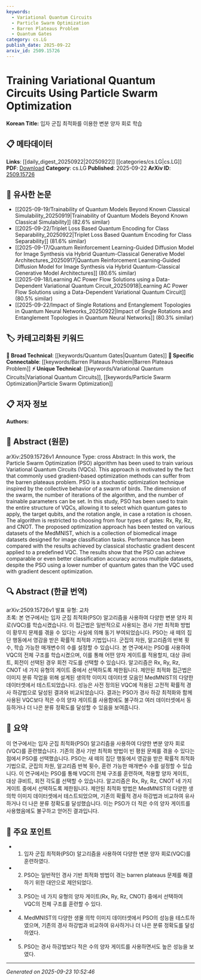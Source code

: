 ```yaml
---
keywords:
  - Variational Quantum Circuits
  - Particle Swarm Optimization
  - Barren Plateaus Problem
  - Quantum Gates
category: cs.LG
publish_date: 2025-09-22
arxiv_id: 2509.15726
---
```


<!-- KEYWORD_LINKING_METADATA:
{
  "processed_timestamp": "2025-09-23T10:52:46.543028",
  "vocabulary_version": "1.0",
  "selected_keywords": [
    "Variational Quantum Circuits",
    "Particle Swarm Optimization",
    "Barren Plateaus Problem",
    "Quantum Gates"
  ],
  "rejected_keywords": [],
  "similarity_scores": {
    "Variational Quantum Circuits": 0.8,
    "Particle Swarm Optimization": 0.78,
    "Barren Plateaus Problem": 0.77,
    "Quantum Gates": 0.7
  },
  "extraction_method": "AI_prompt_based",
  "budget_applied": true,
  "candidates_json": {
    "candidates": [
      {
        "surface": "Variational Quantum Circuits",
        "canonical": "Variational Quantum Circuits",
        "aliases": [
          "VQC"
        ],
        "category": "unique_technical",
        "rationale": "Variational Quantum Circuits are central to the paper's methodology and offer unique insights into quantum computing.",
        "novelty_score": 0.85,
        "connectivity_score": 0.65,
        "specificity_score": 0.9,
        "link_intent_score": 0.8
      },
      {
        "surface": "Particle Swarm Optimization",
        "canonical": "Particle Swarm Optimization",
        "aliases": [
          "PSO"
        ],
        "category": "unique_technical",
        "rationale": "Particle Swarm Optimization is a key algorithm used in the study, providing a novel approach to training quantum circuits.",
        "novelty_score": 0.8,
        "connectivity_score": 0.7,
        "specificity_score": 0.85,
        "link_intent_score": 0.78
      },
      {
        "surface": "barren plateaus problem",
        "canonical": "Barren Plateaus Problem",
        "aliases": [],
        "category": "specific_connectable",
        "rationale": "The barren plateaus problem is a significant challenge in quantum optimization, relevant to the study's context.",
        "novelty_score": 0.75,
        "connectivity_score": 0.72,
        "specificity_score": 0.8,
        "link_intent_score": 0.77
      },
      {
        "surface": "quantum gates",
        "canonical": "Quantum Gates",
        "aliases": [],
        "category": "broad_technical",
        "rationale": "Quantum gates are fundamental components of quantum circuits, relevant for understanding the study's technical details.",
        "novelty_score": 0.5,
        "connectivity_score": 0.85,
        "specificity_score": 0.65,
        "link_intent_score": 0.7
      }
    ],
    "ban_list_suggestions": [
      "method",
      "performance",
      "algorithm"
    ]
  },
  "decisions": [
    {
      "candidate_surface": "Variational Quantum Circuits",
      "resolved_canonical": "Variational Quantum Circuits",
      "decision": "linked",
      "scores": {
        "novelty": 0.85,
        "connectivity": 0.65,
        "specificity": 0.9,
        "link_intent": 0.8
      }
    },
    {
      "candidate_surface": "Particle Swarm Optimization",
      "resolved_canonical": "Particle Swarm Optimization",
      "decision": "linked",
      "scores": {
        "novelty": 0.8,
        "connectivity": 0.7,
        "specificity": 0.85,
        "link_intent": 0.78
      }
    },
    {
      "candidate_surface": "barren plateaus problem",
      "resolved_canonical": "Barren Plateaus Problem",
      "decision": "linked",
      "scores": {
        "novelty": 0.75,
        "connectivity": 0.72,
        "specificity": 0.8,
        "link_intent": 0.77
      }
    },
    {
      "candidate_surface": "quantum gates",
      "resolved_canonical": "Quantum Gates",
      "decision": "linked",
      "scores": {
        "novelty": 0.5,
        "connectivity": 0.85,
        "specificity": 0.65,
        "link_intent": 0.7
      }
    }
  ]
}
-->

# Training Variational Quantum Circuits Using Particle Swarm Optimization

**Korean Title:** 입자 군집 최적화를 이용한 변분 양자 회로 학습

## 📋 메타데이터

**Links**: [[daily_digest_20250922|20250922]] [[categories/cs.LG|cs.LG]]
**PDF**: [Download](https://arxiv.org/pdf/2509.15726.pdf)
**Category**: cs.LG
**Published**: 2025-09-22
**ArXiv ID**: [2509.15726](https://arxiv.org/abs/2509.15726)

## 🔗 유사한 논문
- [[2025-09-19/Trainability of Quantum Models Beyond Known Classical Simulability_20250919|Trainability of Quantum Models Beyond Known Classical Simulability]] (82.6% similar)
- [[2025-09-22/Triplet Loss Based Quantum Encoding for Class Separability_20250922|Triplet Loss Based Quantum Encoding for Class Separability]] (81.6% similar)
- [[2025-09-17/Quantum Reinforcement Learning-Guided Diffusion Model for Image Synthesis via Hybrid Quantum-Classical Generative Model Architectures_20250917|Quantum Reinforcement Learning-Guided Diffusion Model for Image Synthesis via Hybrid Quantum-Classical Generative Model Architectures]] (80.6% similar)
- [[2025-09-18/Learning AC Power Flow Solutions using a Data-Dependent Variational Quantum Circuit_20250918|Learning AC Power Flow Solutions using a Data-Dependent Variational Quantum Circuit]] (80.5% similar)
- [[2025-09-22/Impact of Single Rotations and Entanglement Topologies in Quantum Neural Networks_20250922|Impact of Single Rotations and Entanglement Topologies in Quantum Neural Networks]] (80.3% similar)

## 🏷️ 카테고리화된 키워드
**🧠 Broad Technical**: [[keywords/Quantum Gates|Quantum Gates]]
**🔗 Specific Connectable**: [[keywords/Barren Plateaus Problem|Barren Plateaus Problem]]
**⚡ Unique Technical**: [[keywords/Variational Quantum Circuits|Variational Quantum Circuits]], [[keywords/Particle Swarm Optimization|Particle Swarm Optimization]]

## 📋 저자 정보

**Authors:** 

## 📄 Abstract (원문)

arXiv:2509.15726v1 Announce Type: cross 
Abstract: In this work, the Particle Swarm Optimization (PSO) algorithm has been used to train various Variational Quantum Circuits (VQCs). This approach is motivated by the fact that commonly used gradient-based optimization methods can suffer from the barren plateaus problem. PSO is a stochastic optimization technique inspired by the collective behavior of a swarm of birds. The dimension of the swarm, the number of iterations of the algorithm, and the number of trainable parameters can be set. In this study, PSO has been used to train the entire structure of VQCs, allowing it to select which quantum gates to apply, the target qubits, and the rotation angle, in case a rotation is chosen. The algorithm is restricted to choosing from four types of gates: Rx, Ry, Rz, and CNOT. The proposed optimization approach has been tested on various datasets of the MedMNIST, which is a collection of biomedical image datasets designed for image classification tasks. Performance has been compared with the results achieved by classical stochastic gradient descent applied to a predefined VQC. The results show that the PSO can achieve comparable or even better classification accuracy across multiple datasets, despite the PSO using a lower number of quantum gates than the VQC used with gradient descent optimization.

## 🔍 Abstract (한글 번역)

arXiv:2509.15726v1 발표 유형: 교차  
초록: 본 연구에서는 입자 군집 최적화(PSO) 알고리즘을 사용하여 다양한 변분 양자 회로(VQC)를 학습시켰습니다. 이 접근법은 일반적으로 사용되는 경사 기반 최적화 방법이 황무지 문제를 겪을 수 있다는 사실에 의해 동기 부여되었습니다. PSO는 새 떼의 집단 행동에서 영감을 받은 확률적 최적화 기법입니다. 군집의 차원, 알고리즘의 반복 횟수, 학습 가능한 매개변수의 수를 설정할 수 있습니다. 본 연구에서는 PSO를 사용하여 VQC의 전체 구조를 학습시켰으며, 이를 통해 어떤 양자 게이트를 적용할지, 대상 큐비트, 회전이 선택된 경우 회전 각도를 선택할 수 있습니다. 알고리즘은 Rx, Ry, Rz, CNOT 네 가지 유형의 게이트 중에서 선택하도록 제한됩니다. 제안된 최적화 접근법은 이미지 분류 작업을 위해 설계된 생의학 이미지 데이터셋 모음인 MedMNIST의 다양한 데이터셋에서 테스트되었습니다. 성능은 사전 정의된 VQC에 적용된 고전적 확률적 경사 하강법으로 달성된 결과와 비교되었습니다. 결과는 PSO가 경사 하강 최적화와 함께 사용된 VQC보다 적은 수의 양자 게이트를 사용함에도 불구하고 여러 데이터셋에서 동등하거나 더 나은 분류 정확도를 달성할 수 있음을 보여줍니다.

## 📝 요약

이 연구에서는 입자 군집 최적화(PSO) 알고리즘을 사용하여 다양한 변분 양자 회로(VQC)를 훈련했습니다. 기존의 경사 기반 최적화 방법이 빈 평원 문제를 겪을 수 있다는 점에서 PSO를 선택했습니다. PSO는 새 떼의 집단 행동에서 영감을 받은 확률적 최적화 기법으로, 군집의 차원, 알고리즘 반복 횟수, 훈련 가능한 매개변수 수를 설정할 수 있습니다. 이 연구에서는 PSO를 통해 VQC의 전체 구조를 훈련하며, 적용할 양자 게이트, 대상 큐비트, 회전 각도를 선택할 수 있습니다. 알고리즘은 Rx, Ry, Rz, CNOT 네 가지 게이트 중에서 선택하도록 제한됩니다. 제안된 최적화 방법은 MedMNIST의 다양한 생의학 이미지 데이터셋에서 테스트되었으며, 기존의 확률적 경사 하강법과 비교하여 유사하거나 더 나은 분류 정확도를 달성했습니다. 이는 PSO가 더 적은 수의 양자 게이트를 사용했음에도 불구하고 얻어진 결과입니다.

## 🎯 주요 포인트

- 1. 입자 군집 최적화(PSO) 알고리즘을 사용하여 다양한 변분 양자 회로(VQC)를 훈련하였다.
- 2. PSO는 일반적인 경사 기반 최적화 방법이 겪는 barren plateaus 문제를 해결하기 위한 대안으로 제안되었다.
- 3. PSO는 네 가지 유형의 양자 게이트(Rx, Ry, Rz, CNOT) 중에서 선택하여 VQC의 전체 구조를 훈련할 수 있다.
- 4. MedMNIST의 다양한 생물 의학 이미지 데이터셋에서 PSO의 성능을 테스트하였으며, 기존의 경사 하강법과 비교하여 유사하거나 더 나은 분류 정확도를 달성하였다.
- 5. PSO는 경사 하강법보다 적은 수의 양자 게이트를 사용하면서도 높은 성능을 보였다.


---

*Generated on 2025-09-23 10:52:46*